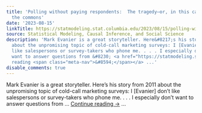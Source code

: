 ```yaml
---
title: 'Polling without paying respondents:  The tragedy—or, in this case, comedy—of
  the commons'
date: '2023-08-15'
linkTitle: https://statmodeling.stat.columbia.edu/2023/08/15/polling-without-paying-respondents-the-tragedy-or-in-this-case-comedy-of-the-commons/
source: Statistical Modeling, Causal Inference, and Social Science
description: 'Mark Evanier is a great storyteller. Here&#8217;s his story from 2011
  about the unpromising topic of cold-call marketing surveys: I [Evanier] don&#8217;t
  like salespersons or survey-takers who phone me. . . . I especially don&#8217;t
  want to answer questions from &#8230; <a href="https://statmodeling.stat.columbia.edu/2023/08/15/polling-without-paying-respondents-the-tragedy-or-in-this-case-comedy-of-the-commons/">Continue
  reading <span class="meta-nav">&#8594;</span></a> ...'
disable_comments: true
---
```

Mark Evanier is a great storyteller. Here&#8217;s his story from 2011 about the unpromising topic of cold-call marketing surveys: I [Evanier] don&#8217;t like salespersons or survey-takers who phone me. . . . I especially don&#8217;t want to answer questions from &#8230; <a href="https://statmodeling.stat.columbia.edu/2023/08/15/polling-without-paying-respondents-the-tragedy-or-in-this-case-comedy-of-the-commons/">Continue reading <span class="meta-nav">&#8594;</span></a> ...